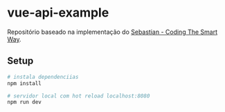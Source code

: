 # vue-api-example

Repositório baseado na implementação do  [Sebastian - Coding The Smart Way](http://codingthesmartway.com/vue-js-2-vue-resource-real-world-vue-application-with-external-api-access/).

## Setup

``` bash
# instala dependenciias
npm install

# servidor local com hot reload localhost:8080
npm run dev
```

